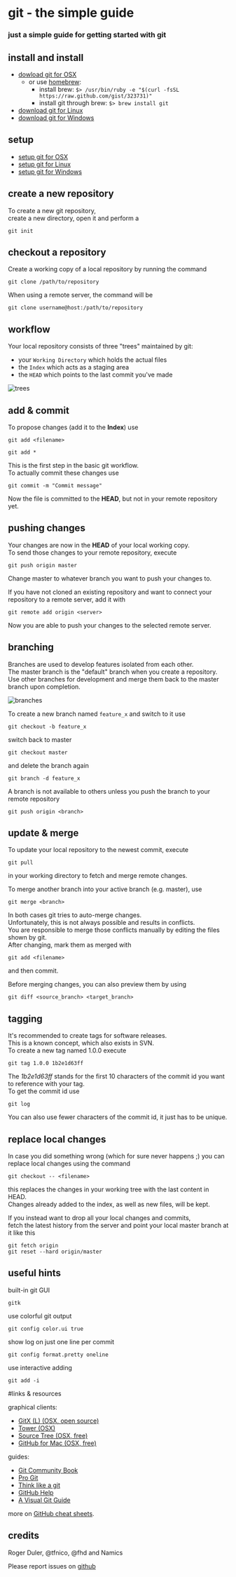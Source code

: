 # git - the simple guide

### just a simple guide for getting started with git


## install and install

* [dowload git for OSX](http://code.google.com/p/git-osx-installer/downloads/list?can=3)
  * or use [homebrew](http://mxcl.github.com/homebrew/):
      * install brew: `$> /usr/bin/ruby -e "$(curl -fsSL https://raw.github.com/gist/323731)"`
      * install git through brew: `$> brew install git`
* [download git for Linux](http://book.git-scm.com/2_installing_git.html)
* [download git for Windows](http://code.google.com/p/msysgit/downloads/list?can=3)

## setup

* [setup git for OSX](http://help.github.com/mac-set-up-git/)
* [setup git for Linux](http://help.github.com/linux-set-up-git/)
* [setup git for Windows](http://help.github.com/win-set-up-git/)

## create a new repository

To create a new git repository,  
create a new directory, open it and perform a 

```
git init
```

## checkout a repository
Create a working copy of a local repository by running the command

```
git clone /path/to/repository
```

When using a remote server, the command will be

```
git clone username@host:/path/to/repository
```


## workflow
Your local repository consists of three "trees" maintained by git: 

* your `Working Directory` which holds the actual files  
* the `Index` which acts as a staging area
* the `HEAD` which points to the last commit you've made

![trees](https://github.com/cvdlab/git-crumbs/raw/master/git/images/trees.png "trees")


## add & commit
To propose changes (add it to the **Index**) use

```
git add <filename>
```

```
git add *
```

This is the first step in the basic git workflow.  
To actually commit these changes use

```
git commit -m "Commit message"
```

Now the file is committed to the **HEAD**, but not in your remote repository yet.


## pushing changes
Your changes are now in the **HEAD** of your local working copy.  
To send those changes to your remote repository, execute

```
git push origin master
```

Change master to whatever branch you want to push your changes to.  


If you have not cloned an existing repository and want to connect your repository to a remote server, add it with

```
git remote add origin <server>
```

Now you are able to push your changes to the selected remote server.


## branching
Branches are used to develop features isolated from each other.  
The master branch is the "default" branch when you create a repository.  
Use other branches for development and merge them back to the master branch upon completion.

![branches](https://github.com/cvdlab/git-crumbs/raw/master/git/images/branches.png "branches")

To create a new branch named `feature_x` and switch to it use

```
git checkout -b feature_x
```

switch back to master

```
git checkout master
```

and delete the branch again

```
git branch -d feature_x
```

A branch is not available to others unless you push the branch to your remote repository

```
git push origin <branch>
```


## update & merge
To update your local repository to the newest commit, execute 

```
git pull
```

in your working directory to fetch and merge remote changes.  

To merge another branch into your active branch (e.g. master), use

```
git merge <branch>
```

In both cases git tries to auto-merge changes.  
Unfortunately, this is not always possible and results in conflicts.  
You are responsible to merge those conflicts manually by editing the files shown by git.  
After changing, mark them as merged with

```
git add <filename>
```

and then commit.

Before merging changes, you can also preview them by using

```
git diff <source_branch> <target_branch>
```

## tagging
It's recommended to create tags for software releases.  
This is a known concept, which also exists in SVN.  
To create a new tag named 1.0.0 execute

```
git tag 1.0.0 1b2e1d63ff
```

The *1b2e1d63ff* stands for the first 10 characters of the commit id you want to reference with your tag.  
To get the commit id use 

```
git log
```

You can also use fewer characters of the commit id, it just has to be unique.


## replace local changes
In case you did something wrong (which for sure never happens ;) you can replace local changes using the command

```
git checkout -- <filename>
```

this replaces the changes in your working tree with the last content in HEAD.  
Changes already added to the index, as well as new files, will be kept.  

If you instead want to drop all your local changes and commits,  
fetch the latest history from the server and point your local master branch at it like this

```
git fetch origin
git reset --hard origin/master
```

## useful hints
built-in git GUI

```
gitk
```

use colorful git output

```
git config color.ui true
```

show log on just one line per commit

```
git config format.pretty oneline
```

use interactive adding

```
git add -i
```


#links & resources

graphical clients:

* [GitX (L) (OSX, open source)](http://gitx.laullon.com/)
* [Tower (OSX)](http://www.git-tower.com/)
* [Source Tree (OSX, free)](http://www.sourcetreeapp.com/)
* [GitHub for Mac (OSX, free)](http://mac.github.com/)


guides:

* [Git Community Book](http://book.git-scm.com/)
* [Pro Git](http://progit.org/book/)
* [Think like a git](http://think-like-a-git.net/)
* [GitHub Help](http://help.github.com/)
* [A Visual Git Guide](http://marklodato.github.com/visual-git-guide/index-en.html)

more on [GitHub cheat sheets](http://help.github.com/git-cheat-sheets/).

## credits
Roger Duler, @tfnico, @fhd and Namics  

Please report issues on [github](github.com)